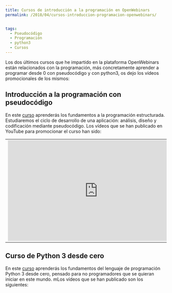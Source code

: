 ```yaml
---
title: Cursos de introducción a la programación en OpenWebinars
permalink: /2018/04/cursos-introduccion-programacion-openwebinars/


tags:
  - Pseudocódigo
  - Programación
  - python3
  - Cursos
---
```

Los dos últimos cursos que he impartido en la plataforma OpenWebinars están relacionados con la programación, más concretamente aprender a programar desde 0 con pseudocódigo y con python3, os dejo los vídeos promocionales de los mismos:

## Introducción a la programación con pseudocódigo

En este [curso](https://openwebinars.net/cursos/introduccion-programacion/) aprenderás los fundamentos a la programación estructurada. Estudiaremos el ciclo de desarrollo de una aplicación: análisis, diseño y codificación mediante pseudocódigo. Los vídeos que se han publicado en YouTube para promocionar el curso han sido:

<table>
  <tr>
    <td>
      <iframe width="560" height="315" src="https://www.youtube.com/embed/zhn_OPzwJlk" frameborder="0" allow="accelerometer; autoplay; encrypted-media; gyroscope; picture-in-picture" allowfullscreen></iframe>
    </td>
  </tr>
</table>

## Curso de Python 3 desde cero

En este [curso](https://openwebinars.net/cursos/python-desde-cero/) aprenderás los fundamentos del lenguaje de programación Python 3 desde cero, pensado para no programadores que se quieran iniciar en este mundo. mLos vídeos que se han publicado son los siguientes:


